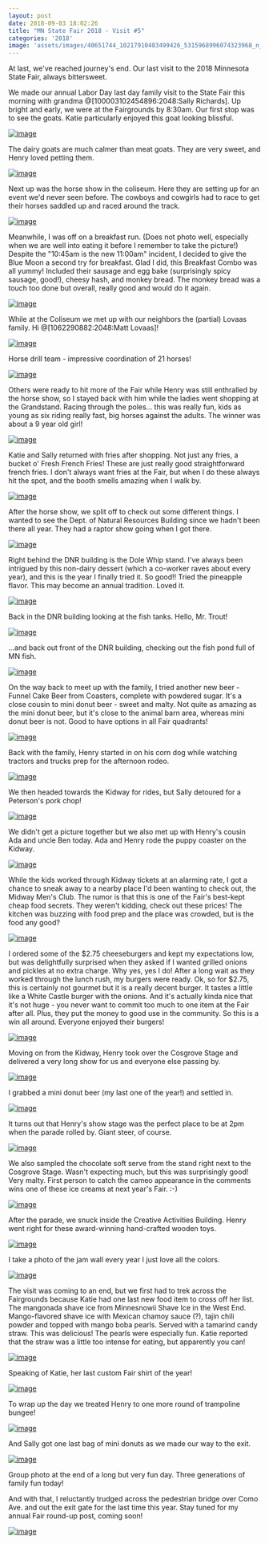 ```yaml
---
layout: post
date: 2018-09-03 18:02:26
title: "MN State Fair 2018 - Visit #5"
categories: '2018'
image: 'assets/images/40651744_10217910483499426_5315968996074323968_n_10217910483019414.jpg'
---
```


At last, we've reached journey's end. Our last visit to the 2018 Minnesota State Fair, always bittersweet.

We made our annual Labor Day last day family visit to the State Fair this morning with grandma @[100003102454896:2048:Sally Richards]. Up bright and early, we were at the Fairgrounds by 8:30am. Our first stop was to see the goats. Katie particularly enjoyed this goat looking blissful.

[![image](/assets/images/40651744_10217910483499426_5315968996074323968_n_10217910483019414.jpg)](/assets/images/40651744_10217910483499426_5315968996074323968_n_10217910483019414.jpg)

The dairy goats are much calmer than meat goats. They are very sweet, and Henry loved petting them.

[![image](/assets/images/40644300_10217910481179368_3088151390711709696_n_10217910481059365.jpg)](/assets/images/40644300_10217910481179368_3088151390711709696_n_10217910481059365.jpg)

Next up was the horse show in the coliseum. Here they are setting up for an event we'd never seen before. The cowboys and cowgirls had to race to get their horses saddled up and raced around the track.

[![image](/assets/images/40862245_10217910485419474_7120353360636542976_n_10217910485379473.jpg)](/assets/images/40862245_10217910485419474_7120353360636542976_n_10217910485379473.jpg)

Meanwhile, I was off on a breakfast run. (Does not photo well, especially when we are well into eating it before I remember to take the picture!) Despite the "10:45am is the new 11:00am" incident, I decided to give the Blue Moon a second try for breakfast. Glad I did, this Breakfast Combo was all yummy! Included their sausage and egg bake (surprisingly spicy sausage, good!), cheesy hash, and monkey bread. The monkey bread was a touch too done but overall, really good and would do it again.

[![image](/assets/images/40641894_10217910474139192_2387006329056133120_n_10217910474099191.jpg)](/assets/images/40641894_10217910474139192_2387006329056133120_n_10217910474099191.jpg)

While at the Coliseum we met up with our neighbors the (partial) Lovaas family. Hi @[1062290882:2048:Matt Lovaas]!

[![image](/assets/images/40848424_10217910481979388_8369838314311647232_n_10217910481939387.jpg)](/assets/images/40848424_10217910481979388_8369838314311647232_n_10217910481939387.jpg)

Horse drill team - impressive coordination of 21 horses!

[![image](/assets/images/40764152_10217910481379373_7480530228612169728_n_10217910481339372.jpg)](/assets/images/40764152_10217910481379373_7480530228612169728_n_10217910481339372.jpg)

Others were ready to hit more of the Fair while Henry was still enthralled by the horse show, so I stayed back with him while the ladies went shopping at the Grandstand. Racing through the poles... this was really fun, kids as young as six riding really fast, big horses against the adults. The winner was about a 9 year old girl!

[![image](/assets/images/40641476_10217910478659305_5556380997353734144_n_10217910478579303.jpg)](/assets/images/40641476_10217910478659305_5556380997353734144_n_10217910478579303.jpg)

Katie and Sally returned with fries after shopping. Not just any fries, a bucket o' Fresh French Fries! These are just really good straightforward french fries. I don't always want fries at the Fair, but when I do these always hit the spot, and the booth smells amazing when I walk by.

[![image](/assets/images/40694504_10217910483939437_7279984461666582528_n_10217910483859435.jpg)](/assets/images/40694504_10217910483939437_7279984461666582528_n_10217910483859435.jpg)

After the horse show, we split off to check out some different things. I wanted to see the Dept. of Natural Resources Building since we hadn't been there all year. They had a raptor show going when I got there.

[![image](/assets/images/40802757_10217910471939137_1148602326580199424_n_10217910471819134.jpg)](/assets/images/40802757_10217910471939137_1148602326580199424_n_10217910471819134.jpg)

Right behind the DNR building is the Dole Whip stand. I've always been intrigued by this non-dairy dessert (which a co-worker raves about every year), and this is the year I finally tried it. So good!! Tried the pineapple flavor. This may become an annual tradition. Loved it.

[![image](/assets/images/40684661_10217910472379148_8190737014132310016_n_10217910472299146.jpg)](/assets/images/40684661_10217910472379148_8190737014132310016_n_10217910472299146.jpg)

Back in the DNR building looking at the fish tanks. Hello, Mr. Trout!

[![image](/assets/images/40905542_10217910479979338_3381692794572636160_n_10217910479939337.jpg)](/assets/images/40905542_10217910479979338_3381692794572636160_n_10217910479939337.jpg)

...and back out front of the DNR building, checking out the fish pond full of MN fish.

[![image](/assets/images/40815556_10217910479699331_7550692990453284864_n_10217910479659330.jpg)](/assets/images/40815556_10217910479699331_7550692990453284864_n_10217910479659330.jpg)

On the way back to meet up with the family, I tried another new beer - Funnel Cake Beer from Coasters, complete with powdered sugar. It's a close cousin to mini donut beer - sweet and malty. Not quite as amazing as the mini donut beer, but it's close to the animal barn area, whereas mini donut beer is not. Good to have options in all Fair quadrants!

[![image](/assets/images/40939129_10217910473499176_3069203665744035840_n_10217910473379173.jpg)](/assets/images/40939129_10217910473499176_3069203665744035840_n_10217910473379173.jpg)

Back with the family, Henry started in on his corn dog while watching tractors and trucks prep for the afternoon rodeo.

[![image](/assets/images/40613874_10217910477419274_5254854544914907136_n_10217910477179268.jpg)](/assets/images/40613874_10217910477419274_5254854544914907136_n_10217910477179268.jpg)

We then headed towards the Kidway for rides, but Sally detoured for a Peterson's pork chop!

[![image](/assets/images/40694599_10217910486059490_6291237927330512896_n_10217910485939487.jpg)](/assets/images/40694599_10217910486059490_6291237927330512896_n_10217910485939487.jpg)

We didn't get a picture together but we also met up with Henry's cousin Ada and uncle Ben today. Ada and Henry rode the puppy coaster on the Kidway.

[![image](/assets/images/40624277_10217910484859460_7299347308108316672_n_10217910484779458.jpg)](/assets/images/40624277_10217910484859460_7299347308108316672_n_10217910484779458.jpg)

While the kids worked through Kidway tickets at an alarming rate, I got a chance to sneak away to a nearby place I'd been wanting to check out, the Midway Men's Club. The rumor is that this is one of the Fair's best-kept cheap food secrets. They weren't kidding, check out these prices! The kitchen was buzzing with food prep and the place was crowded, but is the food any good?

[![image](/assets/images/40791780_10217910474459200_4040181881721847808_n_10217910474259195.jpg)](/assets/images/40791780_10217910474459200_4040181881721847808_n_10217910474259195.jpg)

I ordered some of the $2.75 cheeseburgers and kept my expectations low, but was delightfully surprised when they asked if I wanted grilled onions and pickles at no extra charge. Why yes, yes I do! After a long wait as they worked through the lunch rush, my burgers were ready. Ok, so for $2.75, this is certainly not gourmet but it is a really decent burger. It tastes a little like a White Castle burger with the onions. And it's actually kinda nice that it's not huge - you never want to commit too much to one item at the Fair after all. Plus, they put the money to good use in the community. So this is a win all around. Everyone enjoyed their burgers!

[![image](/assets/images/40683752_10217910482459400_5555911239600701440_n_10217910482339397.jpg)](/assets/images/40683752_10217910482459400_5555911239600701440_n_10217910482339397.jpg)

Moving on from the Kidway, Henry took over the Cosgrove Stage and delivered a very long show for us and everyone else passing by.

[![image](/assets/images/40647514_10217910476579253_3430374535180845056_n_10217910476499251.jpg)](/assets/images/40647514_10217910476579253_3430374535180845056_n_10217910476499251.jpg)

I grabbed a mini donut beer (my last one of the year!) and settled in.

[![image](/assets/images/40848421_10217910481899386_4993657916989898752_n_10217910481819384.jpg)](/assets/images/40848421_10217910481899386_4993657916989898752_n_10217910481819384.jpg)

It turns out that Henry's show stage was the perfect place to be at 2pm when the parade rolled by. Giant steer, of course.

[![image](/assets/images/40661182_10217910479139317_8922984107231674368_n_10217910479059315.jpg)](/assets/images/40661182_10217910479139317_8922984107231674368_n_10217910479059315.jpg)

We also sampled the chocolate soft serve from the stand right next to the Cosgrove Stage. Wasn't expecting much, but this was surprisingly good! Very malty. First person to catch the cameo appearance in the comments wins one of these ice creams at next year's Fair. :-)

[![image](/assets/images/40613464_10217910474699206_4850553424913104896_n_10217910474619204.jpg)](/assets/images/40613464_10217910474699206_4850553424913104896_n_10217910474619204.jpg)

After the parade, we snuck inside the Creative Activities Building. Henry went right for these award-winning hand-crafted wooden toys.

[![image](/assets/images/40875995_10217910468139042_3379842161884266496_n_10217910468099041.jpg)](/assets/images/40875995_10217910468139042_3379842161884266496_n_10217910468099041.jpg)

I take a photo of the jam wall every year I just love all the colors.

[![image](/assets/images/40778897_10217910468699056_506970406247202816_n_10217910468619054.jpg)](/assets/images/40778897_10217910468699056_506970406247202816_n_10217910468619054.jpg)

The visit was coming to an end, but we first had to trek across the Fairgrounds because Katie had one last new food item to cross off her list. The mangonada shave ice from Minnesnowii Shave Ice in the West End. Mango-flavored shave ice with Mexican chamoy sauce (?), tajin chili powder and topped with mango boba pearls. Served with a tamarind candy straw. This was delicious! The pearls were especially fun. Katie reported that the straw was a little too intense for eating, but apparently you can!

[![image](/assets/images/40607188_10217910470019089_8442571218942427136_n_10217910469939087.jpg)](/assets/images/40607188_10217910470019089_8442571218942427136_n_10217910469939087.jpg)

Speaking of Katie, her last custom Fair shirt of the year!

[![image](/assets/images/40685675_10217910476099241_3650562330032340992_n_10217910476019239.jpg)](/assets/images/40685675_10217910476099241_3650562330032340992_n_10217910476019239.jpg)

To wrap up the day we treated Henry to one more round of trampoline bungee!

[![image](/assets/images/40657843_10217910480299346_6172483262712119296_n_10217910480259345.jpg)](/assets/images/40657843_10217910480299346_6172483262712119296_n_10217910480259345.jpg)

And Sally got one last bag of mini donuts as we made our way to the exit.

[![image](/assets/images/40912845_10217910470179093_881577501048963072_n_10217910470139092.jpg)](/assets/images/40912845_10217910470179093_881577501048963072_n_10217910470139092.jpg)

Group photo at the end of a long but very fun day. Three generations of family fun today! 

And with that, I reluctantly trudged across the pedestrian bridge over Como Ave. and out the exit gate for the last time this year. Stay tuned for my annual Fair round-up post, coming soon!

[![image](/assets/images/40654360_10217910484379448_4347798464642416640_n_10217910484299446.jpg)](/assets/images/40654360_10217910484379448_4347798464642416640_n_10217910484299446.jpg)

